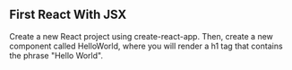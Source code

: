 ## First React With JSX

Create a new React project using create-react-app. Then, create a new component called HelloWorld, where you will render a h1 tag that contains the phrase "Hello World".
